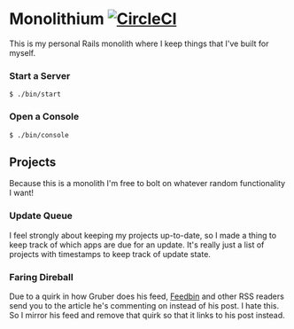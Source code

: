 # Monolithium [![CircleCI][badge]][circleci]

This is my personal Rails monolith where I keep things that I've built for
myself.

### Start a Server

```
$ ./bin/start
```

### Open a Console

```
$ ./bin/console
```

## Projects

Because this is a monolith I'm free to bolt on whatever random functionality I
want!

### Update Queue

I feel strongly about keeping my projects up-to-date, so I made a thing to keep
track of which apps are due for an update. It's really just a list of projects
with timestamps to keep track of update state.

### Faring Direball

Due to a quirk in how Gruber does his feed, [Feedbin][feedbin] and other RSS
readers send you to the article he's commenting on instead of his post. I hate
this. So I mirror his feed and remove that quirk so that it links to his post
instead.

[badge]: https://circleci.com/gh/jonallured/monolithium.svg?style=svg
[circleci]: https://circleci.com/gh/jonallured/monolithium
[feedbin]: https://github.com/feedbin/feedbin-api
